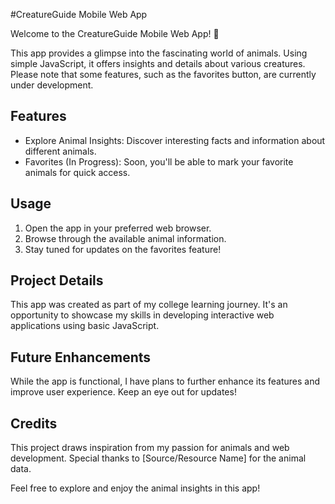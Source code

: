 #CreatureGuide Mobile Web App

Welcome to the CreatureGuide Mobile Web App! 🐾

This app provides a glimpse into the fascinating world of animals. Using simple JavaScript, it offers insights and details about various creatures. Please note that some features, such as the favorites button, are currently under development.

## Features

- Explore Animal Insights: Discover interesting facts and information about different animals.
- Favorites (In Progress): Soon, you'll be able to mark your favorite animals for quick access.

## Usage

1. Open the app in your preferred web browser.
2. Browse through the available animal information.
3. Stay tuned for updates on the favorites feature!

## Project Details

This app was created as part of my college learning journey. It's an opportunity to showcase my skills in developing interactive web applications using basic JavaScript.

## Future Enhancements

While the app is functional, I have plans to further enhance its features and improve user experience. Keep an eye out for updates!

## Credits

This project draws inspiration from my passion for animals and web development. Special thanks to [Source/Resource Name] for the animal data.

Feel free to explore and enjoy the animal insights in this app!

